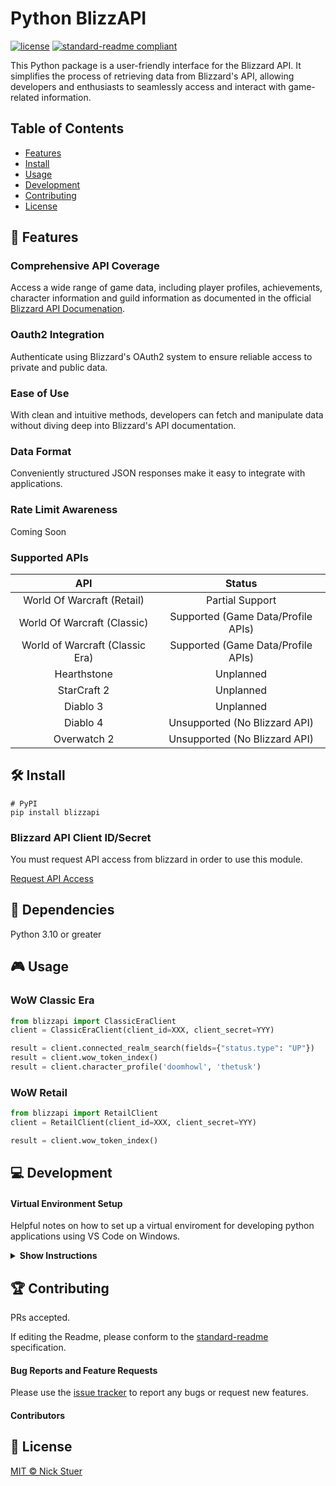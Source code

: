 # Python BlizzAPI

[![license](https://img.shields.io/github/license/nickstuer/blizzapi.svg)](LICENSE)
[![standard-readme compliant](https://img.shields.io/badge/readme%20style-standard-brightgreen.svg?style=flat-square)](https://github.com/RichardLitt/standard-readme)

This Python package is a user-friendly interface for the Blizzard API. It simplifies the process of retrieving data from Blizzard's API, allowing developers and enthusiasts to seamlessly access and interact with game-related information.

## Table of Contents

- [Features](#📖Features)
- [Install](#🛠install)
- [Usage](#usage)
- [Development](#development)
- [Contributing](#contributing)
- [License](#license)

## 📖 Features

### Comprehensive API Coverage
Access a wide range of game data, including player profiles, achievements, character information and guild information as documented in the official [Blizzard API Documenation](https://develop.battle.net/documentation).

### Oauth2 Integration
Authenticate using Blizzard's OAuth2 system to ensure reliable access to private and public data.

### Ease of Use
With clean and intuitive methods, developers can fetch and manipulate data without diving deep into Blizzard's API documentation.

### Data Format
Conveniently structured JSON responses make it easy to integrate with applications.

### Rate Limit Awareness
Coming Soon

### Supported APIs
| API                                   | Status                              |
| :----------------------------------:  | :--------------------------------:  |
| World Of Warcraft (Retail)            | Partial Support                     |
| World Of Warcraft (Classic)           | Supported (Game Data/Profile APIs)  |
| World of Warcraft (Classic Era)       | Supported (Game Data/Profile APIs)  |
| Hearthstone                           | Unplanned                           |
| StarCraft 2                           | Unplanned                           |
| Diablo 3                              | Unplanned                           |
| Diablo 4                              | Unsupported (No Blizzard API)       |
| Overwatch 2                           | Unsupported (No Blizzard API)       |


## 🛠 Install

```
# PyPI
pip install blizzapi
```

### Blizzard API Client ID/Secret
You must request API access from blizzard in order to use this module.

[Request API Access](https://develop.battle.net/access/)

##  📌 Dependencies
Python 3.10 or greater

## 🎮 Usage

### WoW Classic Era
```python
from blizzapi import ClassicEraClient
client = ClassicEraClient(client_id=XXX, client_secret=YYY)

result = client.connected_realm_search(fields={"status.type": "UP"})
result = client.wow_token_index()
result = client.character_profile('doomhowl', 'thetusk')
```

### WoW Retail
```python
from blizzapi import RetailClient
client = RetailClient(client_id=XXX, client_secret=YYY)

result = client.wow_token_index()
```

## 💻 Development

#### Virtual Environment Setup
Helpful notes on how to set up a virtual enviroment for developing python applications using VS Code on Windows.

<details><summary><b>Show Instructions</b></summary>

1. Open "Folder" in VS Code

2. Create Virtual Environment
    1. Press CTRL + SHIFT + P and Select 'Python: Create Virtual Environment'
    2. Follow the prompts

3. Change Default Terminal in VS Code
    1. Press CTRL + SHIFT + P and Select 'Terminal: Select Default Profile'
    2. Choose 'Command Prompt'

4. Test the Virtual Environment
    1. Press CTRL + SHIFT + ~ to open a terminal.
    2. Ensure the prompt begins with '(.venv)'

5. Install the pip dependenies
    1. Type: pip install -r requirements.txt
        
</details>

## 🏆 Contributing

PRs accepted.

If editing the Readme, please conform to the [standard-readme](https://github.com/RichardLitt/standard-readme) specification.

#### Bug Reports and Feature Requests
Please use the [issue tracker](https://github.com/nickstuer/blizzapi/issues) to report any bugs or request new features.

#### Contributors


## 📃 License

[MIT © Nick Stuer](LICENSE)
